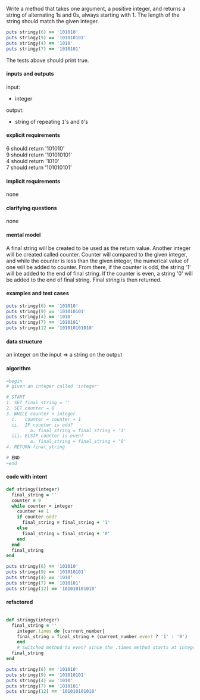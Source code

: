 Write a method that takes one argument, a positive integer, and returns a string of alternating 1s and 0s, always starting with 1. The length of the string should match the given integer.


``` ruby
puts stringy(6) == '101010'
puts stringy(9) == '101010101'
puts stringy(4) == '1010'
puts stringy(7) == '1010101'
```

The tests above should print true.

#### inputs and outputs

input:
* integer

output:
* string of repeating `1`'s and `0`'s

#### explicit requirements

6 should return '101010'\
9 should return '101010101'\
4 should return '1010'\
7 should return '101010101'

#### implicit requirements

none

#### clarifying questions

none

#### mental model

A final string will be created to be used as the return value. Another integer will be created called counter. Counter will compared to the given integer, and while the counter is less than the given integer, the numerical value of one will be added to counter. From there, if the counter is odd, the  string '1' will be added to the end of final string. If the counter is even, a  string '0' will be added to the end of final string. Final string is then returned.

#### examples and test cases

``` ruby
puts stringy(6) == '101010'
puts stringy(9) == '101010101'
puts stringy(4) == '1010'
puts stringy(7) == '1010101'
puts stringy(12 == '101010101010'
```

#### data structure

an integer on the input => a string on the output

#### algorithm




``` ruby
=begin
# given an integer called 'integer'

# START
1. SET final_string = ''
2. SET counter = 0
3. WHILE counter < integer
  i.   counter = counter + 1
  ii.  IF counter is odd?
	     a. final_string = final_string + '1'
  iii. ELSIF counter is even?
  		 a. final_string = final_string + '0'
4. RETURN final_string

# END
=end
```

#### code with intent

``` ruby
def stringy(integer)
  final_string = ''
  counter = 0
  while counter < integer
    counter += 1
    if counter.odd?
      final_string = final_string + '1'
    else
      final_string = final_string + '0'
    end
  end
  final_string
end

puts stringy(6) == '101010'
puts stringy(9) == '101010101'
puts stringy(4) == '1010'
puts stringy(7) == '1010101'
puts stringy(12) == '101010101010'
```

#### refactored

``` ruby

def stringy(integer)
  final_string = ''
    integer.times do |current_number|
    final_string = final_string + (current_number.even? ? '1' : '0')
    end
    # switched method to even? since the .times method starts at integer 0
  final_string
end

puts stringy(6) == '101010'
puts stringy(9) == '101010101'
puts stringy(4) == '1010'
puts stringy(7) == '1010101'
puts stringy(12) == '101010101010'
```
